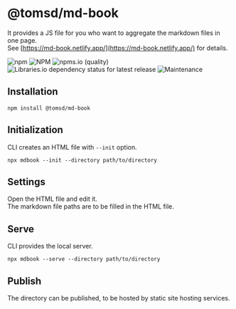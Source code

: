 # @tomsd/md-book

It provides a JS file for you who want to aggregate the markdown files in one page.  
See [https://md-book.netlify.app/](https://md-book.netlify.app/) for details.

![npm](https://img.shields.io/npm/v/@tomsd/md-book)
![NPM](https://img.shields.io/npm/l/@tomsd/md-book)
![npms.io (quality)](https://img.shields.io/npms-io/quality-score/@tomsd/md-book)
![Libraries.io dependency status for latest release](https://img.shields.io/librariesio/release/npm/@tomsd/md-book)
![Maintenance](https://img.shields.io/maintenance/yes/2024)

## Installation

``` shell
npm install @tomsd/md-book
```

## Initialization

CLI creates an HTML file with `--init` option.

``` shell
npx mdbook --init --directory path/to/directory
```

## Settings

Open the HTML file and edit it.  
The markdown file paths are to be filled in the HTML file.

## Serve

CLI provides the local server.

``` shell
npx mdbook --serve --directory path/to/directory
```

## Publish

The directory can be published, to be hosted by static site hosting services.
